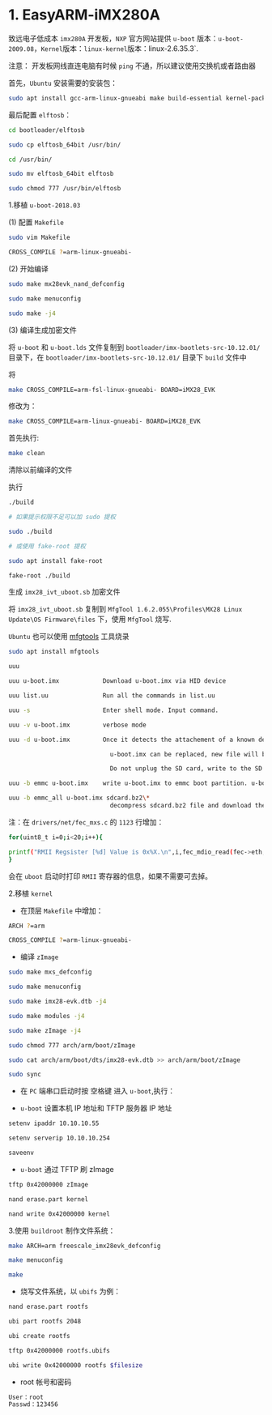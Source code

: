 # 1. EasyARM-iMX280A
致远电子低成本 `imx280A` 开发板，`NXP` 官方网站提供 `u-boot` 版本：`u-boot-2009.08`，`Kernel`版本：`linux-kernel`版本：linux-2.6.35.3`.

注意： 开发板网线直连电脑有时候 `ping` 不通，所以建议使用交换机或者路由器

首先，`Ubuntu` 安装需要的安装包：

```bash
sudo apt install gcc-arm-linux-gnueabi make build-essential kernel-package libncurses-dev bison linux-headers-5.4.0-26-generic libssl-dev u-boot-tools mtd-utils
```

最后配置 `elftosb`：

```bash
cd bootloader/elftosb

sudo cp elftosb_64bit /usr/bin/

cd /usr/bin/

sudo mv elftosb_64bit elftosb

sudo chmod 777 /usr/bin/elftosb
```

1.移植 `u-boot-2018.03`

(1) 配置 `Makefile`

```bash
sudo vim Makefile

CROSS_COMPILE ?=arm-linux-gnueabi-
```

(2) 开始编译

```bash
sudo make mx28evk_nand_defconfig

sudo make menuconfig

sudo make -j4
```

(3) 编译生成加密文件

将 `u-boot` 和 `u-boot.lds` 文件复制到 `bootloader/imx-bootlets-src-10.12.01/` 目录下，在 `bootloader/imx-bootlets-src-10.12.01/` 目录下 `build` 文件中

将

```bash
make CROSS_COMPILE=arm-fsl-linux-gnueabi- BOARD=iMX28_EVK
```

修改为：

```bash
make CROSS_COMPILE=arm-linux-gnueabi- BOARD=iMX28_EVK
```

首先执行:

```bash
make clean
```

清除以前编译的文件

执行

```bash
./build

# 如果提示权限不足可以加 sudo 提权

sudo ./build

# 或使用 fake-root 提权

sudo apt install fake-root

fake-root ./build
```

生成 `imx28_ivt_uboot.sb` 加密文件

将 `imx28_ivt_uboot.sb` 复制到 `MfgTool 1.6.2.055\Profiles\MX28 Linux Update\OS Firmware\files` 下，使用 `MfgTool` 烧写.

`Ubuntu` 也可以使用 [mfgtools](https://github.com/NXPmicro/mfgtools) 工具烧录

```bash
sudo apt install mfgtools

uuu

uuu u-boot.imx            Download u-boot.imx via HID device

uuu list.uu               Run all the commands in list.uu

uuu -s                    Enter shell mode. Input command.

uuu -v u-boot.imx         verbose mode

uuu -d u-boot.imx         Once it detects the attachement of a known device, download boot.imx.

                            u-boot.imx can be replaced, new file will be download once board reset.

                            Do not unplug the SD card, write to the SD card, nor plug in a SD card when debugging uboot.

uuu -b emmc u-boot.imx    write u-boot.imx to emmc boot partition. u-boot.imx need enable fastboot

uuu -b emmc_all u-boot.imx sdcard.bz2\*
                            decompress sdcard.bz2 file and download the whole image into emmc

```   


注：在 `drivers/net/fec_mxs.c` 的 `1123` 行增加：

```bash
for(uint8_t i=0;i<20;i++){

printf("RMII Regsister [%d] Value is 0x%X.\n",i,fec_mdio_read(fec->eth,5,i));
}
```

会在 `uboot` 启动时打印 `RMII` 寄存器的信息，如果不需要可去掉。

2.移植 `kernel`

- 在顶层 `Makefile` 中增加：

```bash
ARCH ?=arm

CROSS_COMPILE ?=arm-linux-gnueabi-
```

- 编译 `zImage`

```bash
sudo make mxs_defconfig

sudo make menuconfig

sudo make imx28-evk.dtb -j4

sudo make modules -j4

sudo make zImage -j4

sudo chmod 777 arch/arm/boot/zImage

sudo cat arch/arm/boot/dts/imx28-evk.dtb >> arch/arm/boot/zImage

sudo sync
```

- 在 `PC` 端串口启动时按 <kbd>空格键</kbd> 进入 `u-boot`,执行：

- `u-boot` 设置本机 IP 地址和 TFTP 服务器 IP 地址

```bash
setenv ipaddr 10.10.10.55

setenv serverip 10.10.10.254

saveenv
```

- `u-boot` 通过 TFTP 刷 zImage

```bash
tftp 0x42000000 zImage

nand erase.part kernel

nand write 0x42000000 kernel
```

3.使用 `buildroot` 制作文件系统：

```bash
make ARCH=arm freescale_imx28evk_defconfig

make menuconfig

make
```

- 烧写文件系统，以 `ubifs` 为例：

```bash
nand erase.part rootfs

ubi part rootfs 2048

ubi create rootfs

tftp 0x42000000 rootfs.ubifs

ubi write 0x42000000 rootfs $filesize
```

- root 帐号和密码

```bash
User：root
Passwd：123456
```
